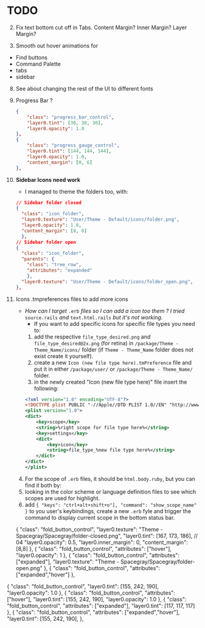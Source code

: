 # TODO

2. 	Fix text bottom cut off in Tabs.
Content Margin?
Inner Margin?
Layer Margin?

3.  Smooth out hover animations for
  *	 Find buttons
  *	 Command Palette
  *	 tabs
  *	 sidebar

8. 	See about changing the rest of the UI to different fonts

9. 	Progress Bar ? 
	```json		
	{
	    "class": "progress_bar_control",
	    "layer0.tint": [30, 30, 30],
	    "layer0.opacity": 1.0
	},
	{
	    "class": "progress_gauge_control",
	    "layer0.tint": [144, 144, 144],
	    "layer0.opacity": 1.0,
	    "content_margin": [0, 6]
	},
	```
10. **Sidebar Icons need work**
	* I managed to theme the folders too, with:

	```json
	// Sidebar folder closed
	{
	  "class": "icon_folder",
	  "layer0.texture": "User/Theme - Default/icons/folder.png",
	  "layer0.opacity": 1.0,
	  "content_margin": [8, 8]
	  },
	// Sidebar folder open
	{
	  "class": "icon_folder",
	  "parents": {
	  	"class": "tree_row", 
	  	"attributes": "expanded"
	  	},
	  "layer0.texture": "User/Theme - Default/icons/folder_open.png",
	},
	```
11. Icons .tmpreferences files to add more icons
	* *How can I target* ```.erb``` *files so I can add a icon too them ? I tried* ```source.rails``` *and* ```text.html.rails``` *but it's not working.*
		* If you want to add specific icons for specific file types you need to:
		1. add the respective ```file_type_desired.png``` and ```file_type_desired@2x.png``` (for retina) in ```/package/Theme - Theme_Name/icons/``` folder (if ```Theme - Theme_Name``` folder does not exist create it yourself).
		2. create a new ```Icon (new file type here).tmPreference``` file and put it in either ```/package/user/``` or ```/package/Theme - Theme_Name/``` folder.
		3. in the newly created "Icon (new file type here)" file insert the following:
		```xml
		<?xml version="1.0" encoding="UTF-8"?>
		<!DOCTYPE plist PUBLIC "-//Apple//DTD PLIST 1.0//EN" "http://www.apple.com/DTDs /PropertyList-1.0.dtd">
		<plist version="1.0">
		<dict>
		    <key>scope</key>
		    <string>%right scope for file type here%</string>
		    <key>settings</key>
		    <dict>
		        <key>icon</key>
		        <string>file_type_%new file type here%</string>
		    </dict>
		</dict>
		</plist>
		```
	4. For the scope of ```.erb``` files, it should be ```html.body.ruby```, but you can find it both by:
	  5. looking in the color scheme or language definition files to see which scopes are used for highlight.
	  6. add ```{ "keys": "ctrl+alt+shift+o"], "command": "show_scope_name" }``` to you user's keybindings, create a new ```.erb``` fyle and trigger the command to display current scope in the bottom status bar.



    {
        "class": "fold_button_control",
        "layer0.texture": "Theme - Spacegray/Spacegray/folder-closed.png",
        "layer0.tint": [167, 173, 186], // 04
        "layer0.opacity": 0.5,
        "layer0.inner_margin": 0,
        "content_margin": [8,8]
    },
    {
        "class": "fold_button_control",
        "attributes": ["hover"],
        "layer0.opacity": 1
    },
    {
        "class": "fold_button_control",
        "attributes": ["expanded"],
        "layer0.texture": "Theme - Spacegray/Spacegray/folder-open.png"
    },
    {
        "class": "fold_button_control",
        "attributes": ["expanded","hover"]
    },




{
        "class": "fold_button_control",
        "layer0.tint": [155, 242, 190],
        "layer0.opacity": 1.0
    },
    {
        "class": "fold_button_control",
        "attributes": ["hover"],
        "layer0.tint": [155, 242, 190],
        "layer0.opacity": 1.0
    },
    {
        "class": "fold_button_control",
        "attributes": ["expanded"],
        "layer0.tint": [117, 117, 117]
    },
    {
        "class": "fold_button_control",
        "attributes": ["expanded","hover"],
        "layer0.tint": [155, 242, 190],
    },
